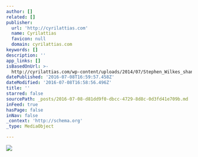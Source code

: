 ```yaml
---
author: []
related: []
publisher:
  url: 'http://cyrilattias.com'
  name: Cyrilattias
  favicon: null
  domain: cyrilattias.com
keywords: []
description: ''
app_links: []
isBasedOnUrl: >-
  http://cyrilattias.com/wp-content/uploads/2014/07/Stephen_Wilkes_shangai_Day_and_night_photo.jpg
datePublished: '2016-07-08T16:59:57.458Z'
dateModified: '2016-07-08T16:58:56.496Z'
title: ''
starred: false
sourcePath: _posts/2016-07-08-d81dd9f0-dbcc-4729-8d8c-0d3fd41e709b.md
inFeed: true
hasPage: false
inNav: false
_context: 'http://schema.org'
_type: MediaObject

---
```

<article style=""><img src="http://cyrilattias.com/wp-content/uploads/2014/07/Stephen_Wilkes_shangai_Day_and_night_photo.jpg" /></article>